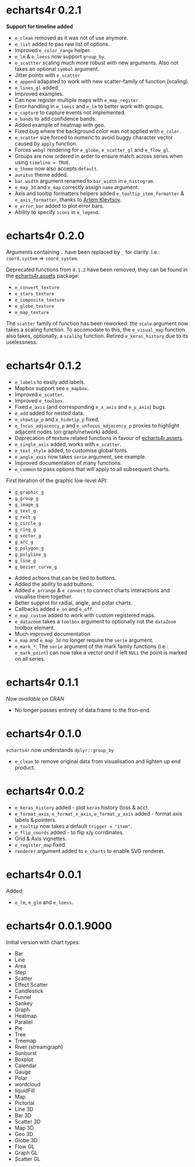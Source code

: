 # echarts4r 0.2.1

__Support for timeline added__

- `e_clean` removed as it was not of use anymore.
- `e_list` added to pas raw list of options.
- Improved `e_color_range` helper.
- `e_lm` & `e_loess` now support `group_by`.
- `e_scattter` scaling much more robust with new arguments. Also not takes an optional `symbol` argument.
- Jitter points with `e_scatter`
- `e_append` adapated to work with new scatter-family of function (scaling).
- `e_lines_gl` added.
- Improved examples.
- Can now register multiple maps with `e_map_regiter`.
- Error handling in `e_loess` and `e_lm` to better work with groups.
- `e_capture` to capture events not implemented.
- `e_bands` to add confidence bands.
- Added example of heatmap with geo.
- Fixed bug where the background color was not applied with `e_color`.
- `e_scatter` size forced to numeric to avoid buggy character vector caused by `apply` function.
- Forces `webgl` rendering for `e_globe`, `e_scatter_gl` and `e_flow_gl`.
- Groups are now ordered in order to ensure match across series when using `timeline = TRUE`.
- `e_theme` now also accepts `default`.
- `auritus` theme added.
- `bar.width` argument renamed to `bar_width` in `e_histogram`.
- `e_map_3d` and `e_map` correctly assign `name` argument.
- Axis and tooltip formatters helpers added `e_tooltip_item_formatter` & `e_axis_formatter`, thanks to [Artem Klevtsov](https://github.com/artemklevtsov).
- `e_error_bar` added to plot error bars.
- Ability to specify `icons` in `e_legend`.

# echarts4r 0.2.0

Arguments containing `.` have been replaced by `_` for clarity. I.e.: `coord.system` => `coord_system`.

Deprecated functions from `0.1.2` have been removed, they can be found in the [echarts4r.assets](http://echarts4r-assets.john-coene.com/) package:

- `e_convert_texture`
- `e_stars_texture`
- `e_composite_texture`
- `e_globe_texture`
- `e_map_texture`

The `scatter` family of function has been reworked: the `scale` argument now takes a scaling function. To accomodate to this, the `e_visual_map` function also takes, optionally, a `scaling` function.
Retired `e_keras_history` due to its uselessness.

# echarts4r 0.1.2

* `e_labels` to easily add labels.
* Mapbox support see `e_mapbox`.
* Improved `e_scatter`.
* Improved `e_toolbox`.
* Fixed `e_axis` (and corresponding `e_x_axis` and `e_y_axis`) bugs.
* `e_add` added for nested data.
* `e_showtip_p` and `e_hidetip_p` fixed.
* `e_focus_adjacency_p` and `e_unfocus_adjacency_p` proxies to highlight adjacent nodes (on graph/network) added.
* Deprecation of texture related functions in favour of [echarts4r.assets](http://echarts4r-assets.john-coene.com/).
* `e_single_axis` added, works with `e_scatter`.
* `e_text_style` added, to customise global fonts.
* `e_angle_axis` now takes `serie` argument, see example.
* Improved documentation of many functions.
* `e_common` to pass options that will apply to all subsequent charts.

First iteration of the graphic low-level API:

- `g_graphic_g`
- `g_group_g`
- `g_image_g`
- `g_text_g`
- `g_rect_g`
- `g_circle_g`
- `g_ring_g`
- `g_sector_g`
- `g_arc_g`
- `g_polygon_g`
- `g_polyline_g`
- `g_line_g`
- `g_bezier_curve_g`

* Added actions that can be tied to buttons.
* Added the ability to add buttons.
* Added `e_arrange` & `e_connect` to connect charts interactions and visualise them together.
* Better supprot for radial, angle, and polar charts.
* Callbacks added `e_on` and `e_off`.
* `e_map_custom` added to work with custom registered maps.
* `e_datazoom` takes a `toolbox` argument to optionally not the `dataZoom` toolbox element.
* Much improved documentation
* `e_map` and `e_map_3d` no longer require the `serie` argument.
* `e_mark_*`: The `serie` argument of the mark family functions (i.e.: `e_mark_point`) can now take a vector _and_ if left `NULL` the point is marked on all series.

# echarts4r 0.1.1

*Now available on CRAN*

* No longer passes entirety of data.frame to the fron-end.

# echarts4r 0.1.0

`echarts4r` now understands `dplyr::group_by`

* `e_clean` to remove original data from visualisation and lighten up end product.

# echarts4r 0.0.2

* `e_keras_history` added - plot `keras` history (loss & acc).
* `e_format_axis`, `e_format_x_axis`, `e_format_y_axis` added - format axis labels & pointers.
* `e_tooltip` now takes a default `trigger = "item"`.
* `e_flip_coords` added - to flip x/y corrdinates.
* Grid & Axis vignettes.
* `e_register_map` fixed.
* `renderer` argument added to `e_charts` to enable SVG renderer.

# echarts4r 0.0.1

Added:

* `e_lm`, `e_glm` and `e_loess`.

# echarts4r 0.0.1.9000

Initial version with chart types:

* Bar
* Line
* Area
* Step
* Scatter
* Effect Scatter
* Candlestick
* Funnel
* Sankey
* Graph
* Heatmap
* Parallel
* Pie
* Tree
* Treemap
* River (streamgraph)
* Sunburst
* Boxplot
* Calendar
* Gauge
* Polar 
* wordcloud 
* liquidFill 
* Map
* Pictorial
* Line 3D
* Bar 3D
* Scatter 3D
* Map 3D
* Geo 3D
* Globe 3D
* Flow GL
* Graph GL
* Scatter GL

